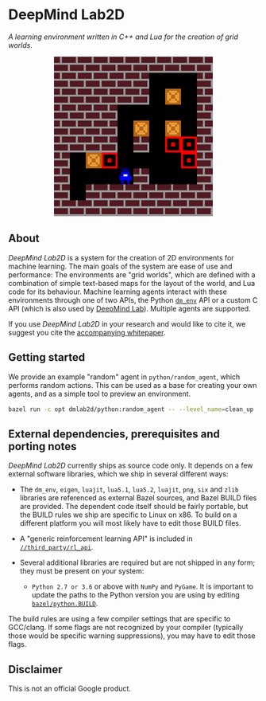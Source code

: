 # DeepMind Lab2D

*A learning environment written in C++ and Lua for the creation of grid worlds.*

<div align="center">
<img src="docs/screenshot.png" alt="DeepMind Lab2D screenshot">
</div>

## About

*DeepMind Lab2D* is a system for the creation of 2D environments for machine
learning. The main goals of the system are ease of use and performance: The
environments are "grid worlds", which are defined with a combination of simple
text-based maps for the layout of the world, and Lua code for its behaviour.
Machine learning agents interact with these environments through one of two
APIs, the Python [`dm_env`](https://github.com/deepmind/dm_env) API or a custom
C API (which is also used by [DeepMind Lab](https://github.com/deepmind/lab)).
Multiple agents are supported.

If you use *DeepMind Lab2D* in your research and would like to cite it, we
suggest you cite the
[accompanying whitepaper](https://arxiv.org/abs/2011.07027).

## Getting started

We provide an example "random" agent in `python/random_agent`, which performs
random actions. This can be used as a base for creating your own agents, and as
a simple tool to preview an environment.

```sh
bazel run -c opt dmlab2d/python:random_agent -- --level_name=clean_up
```

## External dependencies, prerequisites and porting notes

*DeepMind Lab2D* currently ships as source code only. It depends on a few
external software libraries, which we ship in several different ways:

 * The `dm_env`, `eigen`, `luajit`, `lua5.1`, `lua5.2`, `luajit`, `png`, `six`
   and `zlib` libraries are referenced as external Bazel sources, and Bazel
   BUILD files are provided. The dependent code itself should be fairly
   portable, but the BUILD rules we ship are specific to Linux on x86. To build
   on a different platform you will most likely have to edit those BUILD files.

 * A "generic reinforcement learning API" is included in
   [`//third_party/rl_api`](third_party/rl_api).

 * Several additional libraries are required but are not shipped in any form;
   they must be present on your system:

   * `Python 2.7 or 3.6` or above with `NumPy` and `PyGame`. It is important
     to update the paths to the Python version you are using by editing
     [`bazel/python.BUILD`](bazel/python.BUILD).

The build rules are using a few compiler settings that are specific to
GCC/clang. If some flags are not recognized by your compiler (typically those
would be specific warning suppressions), you may have to edit those flags.

## Disclaimer

This is not an official Google product.
